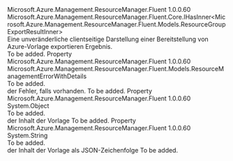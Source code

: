 <Type Name="IResourceGroupExportResult" FullName="Microsoft.Azure.Management.ResourceManager.Fluent.IResourceGroupExportResult">
  <TypeSignature Language="C#" Value="public interface IResourceGroupExportResult : Microsoft.Azure.Management.ResourceManager.Fluent.Core.IHasInner&lt;Microsoft.Azure.Management.ResourceManager.Fluent.Models.ResourceGroupExportResultInner&gt;" />
  <TypeSignature Language="ILAsm" Value=".class public interface auto ansi abstract IResourceGroupExportResult implements class Microsoft.Azure.Management.ResourceManager.Fluent.Core.IHasInner`1&lt;class Microsoft.Azure.Management.ResourceManager.Fluent.Models.ResourceGroupExportResultInner&gt;" />
  <TypeSignature Language="DocId" Value="T:Microsoft.Azure.Management.ResourceManager.Fluent.IResourceGroupExportResult" />
  <TypeSignature Language="VB.NET" Value="Public Interface IResourceGroupExportResult&#xA;Implements IHasInner(Of ResourceGroupExportResultInner)" />
  <TypeSignature Language="F#" Value="type IResourceGroupExportResult = interface&#xA;    interface IHasInner&lt;ResourceGroupExportResultInner&gt;" />
  <AssemblyInfo>
    <AssemblyName>Microsoft.Azure.Management.ResourceManager.Fluent</AssemblyName>
    <AssemblyVersion>1.0.0.60</AssemblyVersion>
  </AssemblyInfo>
  <Interfaces>
    <Interface>
      <InterfaceName>Microsoft.Azure.Management.ResourceManager.Fluent.Core.IHasInner&lt;Microsoft.Azure.Management.ResourceManager.Fluent.Models.ResourceGroupExportResultInner&gt;</InterfaceName>
    </Interface>
  </Interfaces>
  <Docs>
    <summary>
            Eine unveränderliche clientseitige Darstellung einer Bereitstellung von Azure-Vorlage exportieren Ergebnis.
            </summary>
    <remarks>To be added.</remarks>
  </Docs>
  <Members>
    <Member MemberName="Error">
      <MemberSignature Language="C#" Value="public Microsoft.Azure.Management.ResourceManager.Fluent.Models.ResourceManagementErrorWithDetails Error { get; }" />
      <MemberSignature Language="ILAsm" Value=".property instance class Microsoft.Azure.Management.ResourceManager.Fluent.Models.ResourceManagementErrorWithDetails Error" />
      <MemberSignature Language="DocId" Value="P:Microsoft.Azure.Management.ResourceManager.Fluent.IResourceGroupExportResult.Error" />
      <MemberSignature Language="VB.NET" Value="Public ReadOnly Property Error As ResourceManagementErrorWithDetails" />
      <MemberSignature Language="F#" Value="member this.Error : Microsoft.Azure.Management.ResourceManager.Fluent.Models.ResourceManagementErrorWithDetails" Usage="Microsoft.Azure.Management.ResourceManager.Fluent.IResourceGroupExportResult.Error" />
      <MemberType>Property</MemberType>
      <AssemblyInfo>
        <AssemblyName>Microsoft.Azure.Management.ResourceManager.Fluent</AssemblyName>
        <AssemblyVersion>1.0.0.60</AssemblyVersion>
      </AssemblyInfo>
      <ReturnValue>
        <ReturnType>Microsoft.Azure.Management.ResourceManager.Fluent.Models.ResourceManagementErrorWithDetails</ReturnType>
      </ReturnValue>
      <Docs>
        <summary>To be added.</summary>
        <value>der Fehler, falls vorhanden.</value>
        <remarks>To be added.</remarks>
      </Docs>
    </Member>
    <Member MemberName="Template">
      <MemberSignature Language="C#" Value="public object Template { get; }" />
      <MemberSignature Language="ILAsm" Value=".property instance object Template" />
      <MemberSignature Language="DocId" Value="P:Microsoft.Azure.Management.ResourceManager.Fluent.IResourceGroupExportResult.Template" />
      <MemberSignature Language="VB.NET" Value="Public ReadOnly Property Template As Object" />
      <MemberSignature Language="F#" Value="member this.Template : obj" Usage="Microsoft.Azure.Management.ResourceManager.Fluent.IResourceGroupExportResult.Template" />
      <MemberType>Property</MemberType>
      <AssemblyInfo>
        <AssemblyName>Microsoft.Azure.Management.ResourceManager.Fluent</AssemblyName>
        <AssemblyVersion>1.0.0.60</AssemblyVersion>
      </AssemblyInfo>
      <ReturnValue>
        <ReturnType>System.Object</ReturnType>
      </ReturnValue>
      <Docs>
        <summary>To be added.</summary>
        <value>der Inhalt der Vorlage</value>
        <remarks>To be added.</remarks>
      </Docs>
    </Member>
    <Member MemberName="TemplateJson">
      <MemberSignature Language="C#" Value="public string TemplateJson { get; }" />
      <MemberSignature Language="ILAsm" Value=".property instance string TemplateJson" />
      <MemberSignature Language="DocId" Value="P:Microsoft.Azure.Management.ResourceManager.Fluent.IResourceGroupExportResult.TemplateJson" />
      <MemberSignature Language="VB.NET" Value="Public ReadOnly Property TemplateJson As String" />
      <MemberSignature Language="F#" Value="member this.TemplateJson : string" Usage="Microsoft.Azure.Management.ResourceManager.Fluent.IResourceGroupExportResult.TemplateJson" />
      <MemberType>Property</MemberType>
      <AssemblyInfo>
        <AssemblyName>Microsoft.Azure.Management.ResourceManager.Fluent</AssemblyName>
        <AssemblyVersion>1.0.0.60</AssemblyVersion>
      </AssemblyInfo>
      <ReturnValue>
        <ReturnType>System.String</ReturnType>
      </ReturnValue>
      <Docs>
        <summary>To be added.</summary>
        <value>der Inhalt der Vorlage als JSON-Zeichenfolge</value>
        <remarks>To be added.</remarks>
      </Docs>
    </Member>
  </Members>
</Type>